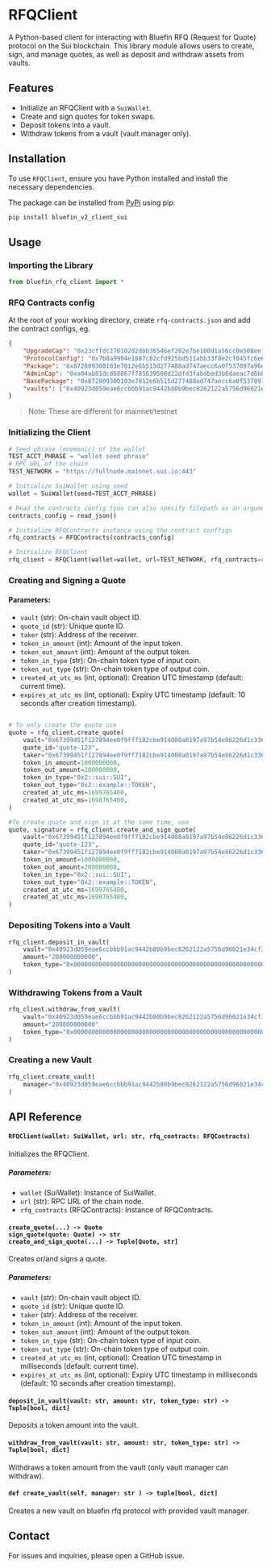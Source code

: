 # RFQClient
A Python-based client for interacting with Bluefin RFQ (Request for Quote) protocol on the Sui blockchain. This library module allows users to create, sign, and manage quotes, as well as deposit and withdraw assets from vaults.

## Features
- Initialize an RFQClient with a `SuiWallet`.
- Create and sign quotes for token swaps.
- Deposit tokens into a vault.
- Withdraw tokens from a vault (vault manager only).

## Installation
To use `RFQClient`, ensure you have Python installed and install the necessary dependencies.


The package can be installed from [PyPi](https://pypi.org/project/bluefin-v2-client-python/) using pip:

```bash
pip install bluefin_v2_client_sui
```

## Usage

### Importing the Library
```python
from bluefin_rfq_client import *
```

### RFQ Contracts config 
At the root of your working directory, create `rfq-contracts.json` and add the contract configs, eg.
```json
{
    "UpgradeCap": "0x23cffdc270102d2dbb36546ef202e7be100d1a56cc0e508eef505efd240988e3",
    "ProtocolConfig": "0x7b8a9994e1887c82cfd925bd511abb33f8e2cf045fc6e605c73c2e8d51e89dba",
    "Package": "0x872809300103e7812e6b515d277488ad747aecc6a0f537097a96ea0865c3952a",
    "AdminCap": "0xa04ab81dcd60867f785639500d22dfd3fabdbed3b6daeac7d6bb2cd0745a3c3b",
    "BasePackage": "0x872809300103e7812e6b515d277488ad747aecc6a0f537097a96ea0865c3952a",
    "vaults": ["0x40923d059eae6ccbbb91ac9442b80b9bec8262122a5756d96021e34cf33f0b1d"]
}

```
>Note: These are different for mainnet/testnet

### Initializing the Client
```python
# Seed phrase (mnemonic) of the wallet
TEST_ACCT_PHRASE = "wallet seed phrase" 
# RPC URL of the chain
TEST_NETWORK = "https://fullnode.mainnet.sui.io:443"

# Initialize SuiWallet using seed
wallet = SuiWallet(seed=TEST_ACCT_PHRASE)

# Read the contracts config (you can also specify filepath as an argument to read_json, by default it looks for rfq-contracts.json at root of working directory )
contracts_config = read_json()

# Initialize RFQContracts instance using the contract conffigs
rfq_contracts = RFQContracts(contracts_config)

# Initialize RFQClient
rfq_client = RFQClient(wallet=wallet, url=TEST_NETWORK, rfq_contracts=rfq_contracts)

```

### Creating and Signing a Quote

#### Parameters:
- `vault` (str): On-chain vault object ID.
- `quote_id` (str): Unique quote ID.
- `taker` (str): Address of the receiver.
- `token_in_amount` (int): Amount of the input token.
- `token_out_amount` (int): Amount of the output token.
- `token_in_type` (str): On-chain token type of input coin.
- `token_out_type` (str): On-chain token type of output coin.
- `created_at_utc_ms` (int, optional): Creation UTC timestamp (default: current time).
- `expires_at_utc_ms` (int, optional): Expiry UTC timestamp (default: 10 seconds after creation timestamp).

```python

# To only create the quote use
quote = rfq_client.create_quote(
    vault="0x67399451f127894ee0f9ff7182cbe914008a0197a97b54e86226d1c33635c368",
    quote_id="quote-123",
    taker="0x67399451f127894ee0f9ff7182cbe914008a0197a97b54e86226d1c33635c368",
    token_in_amount=1000000000,
    token_out_amount=200000000,
    token_in_type="0x2::sui::SUI",
    token_out_type="0x2::example::TOKEN",
    created_at_utc_ms=1699765400,
    created_at_utc_ms=1698765400,
)

#To create quote and sign it at the same time, use
quote, signature = rfq_client.create_and_sign_quote(
    vault="0x67399451f127894ee0f9ff7182cbe914008a0197a97b54e86226d1c33635c368",
    quote_id="quote-123",
    taker="0x67399451f127894ee0f9ff7182cbe914008a0197a97b54e86226d1c33635c368",
    token_in_amount=1000000000,
    token_out_amount=200000000,
    token_in_type="0x2::sui::SUI",
    token_out_type="0x2::example::TOKEN",
    created_at_utc_ms=1699765400,
    created_at_utc_ms=1698765400,
)
```

### Depositing Tokens into a Vault
```python
rfq_client.deposit_in_vault(
    vault="0x40923d059eae6ccbbb91ac9442b80b9bec8262122a5756d96021e34cf33f0b1d",
    amount="200000000000",
    token_type="0x0000000000000000000000000000000000000000000000000000000000000002::sui::SUI"
)
```

### Withdrawing Tokens from a Vault
```python
rfq_client.withdraw_from_vault(
    vault="0x40923d059eae6ccbbb91ac9442b80b9bec8262122a5756d96021e34cf33f0b1d",
    amount="200000000000"
    token_type="0x0000000000000000000000000000000000000000000000000000000000000002::sui::SUI"
)
```

### Creating a new Vault
```python
rfq_client.create_vault(
    manager="0x40923d059eae6ccbbb91ac9442b80b9bec8262122a5756d96021e34cf33f0b1d",
)
```

## API Reference

#### `RFQClient(wallet: SuiWallet, url: str, rfq_contracts: RFQContracts)`
Initializes the RFQClient.

##### Parameters:
- `wallet` (SuiWallet): Instance of SuiWallet.
- `url` (str): RPC URL of the chain node.
- `rfq_contracts` (RFQContracts): Instance of RFQContracts.

#### `create_quote(...) -> Quote`</br>`sign_quote(quote: Quote) -> str`</br> `create_and_sign_quote(...) -> Tuple[Quote, str]`


Creates or/and signs a quote.

##### Parameters:
- `vault` (str): On-chain vault object ID.
- `quote_id` (str): Unique quote ID.
- `taker` (str): Address of the receiver.
- `token_in_amount` (int): Amount of the input token.
- `token_out_amount` (int): Amount of the output token.
- `token_in_type` (str): On-chain token type of input coin.
- `token_out_type` (str): On-chain token type of output coin.
- `created_at_utc_ms` (int, optional): Creation UTC timestamp in milliseconds (default: current time).
- `expires_at_utc_ms` (int, optional): Expiry UTC timestamp in milliseconds (default: 10 seconds after creation timestamp).

#### `deposit_in_vault(vault: str, amount: str, token_type: str) -> Tuple[bool, dict]`
Deposits a token amount into the vault.

#### `withdraw_from_vault(vault: str, amount: str, token_type: str) -> Tuple[bool, dict]`
Withdraws a token amount from the vault (only vault manager can withdraw).

#### `def create_vault(self, manager: str ) -> tuple[bool, dict]`
Creates a new vault on bluefin rfq protocol with provided vault manager.


## Contact
For issues and inquiries, please open a GitHub issue.

